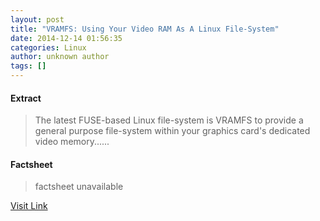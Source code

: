 ```yaml
---
layout: post
title: "VRAMFS: Using Your Video RAM As A Linux File-System"
date: 2014-12-14 01:56:35
categories: Linux
author: unknown author
tags: []
---
```



#### Extract
>The latest FUSE-based Linux file-system is VRAMFS to provide a general purpose file-system within your graphics card's dedicated video memory......

#### Factsheet
>factsheet unavailable

[Visit Link](http://www.phoronix.com/vr.php?view=MTg2MjI)


